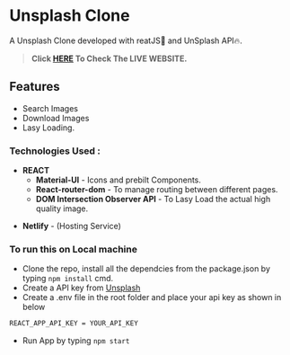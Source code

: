 # Unsplash Clone

A Unsplash Clone developed with reatJS🚀 and UnSplash API🔥.

> **Click [HERE](https://bhuvi-reactjs-unsplash-clone.netlify.app/) To Check The LIVE WEBSITE.**

## Features

- Search Images
- Download Images
- Lasy Loading.

### Technologies Used :

- **REACT**
  - **Material-UI** - Icons and prebilt Components.
  - **React-router-dom** - To manage routing between different pages.
  - **DOM Intersection Observer API** - To Lasy Load the actual high quality image.

* **Netlify** - (Hosting Service)

### To run this on Local machine

- Clone the repo, install all the dependcies from the package.json by typing `npm install` cmd.
- Create a API key from [Unsplash](https://unsplash.com/oauth/applications)
- Create a .env file in the root folder and place your api key as shown in below

```css
REACT_APP_API_KEY = YOUR_API_KEY
```

- Run App by typing `npm start`
